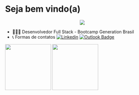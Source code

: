 # Seja bem vindo(a) 
<p align="center">
<a href="https://gifs.alphacoders.com/gifs/view/209661"><img src="https://giffiles.alphacoders.com/209/209661.gif"></a> 
<p/>




- 👩🏻‍💻 Desenvolvedor Full Stack - Bootcamp Generation Brasil 
- 📞 Formas de contatos [![Linkedin](https://img.shields.io/badge/-LinkedIn-blue?style=flat-square&logo=Linkedin&logoColor=white&link=https://https://www.linkedin.com/in/gustavo-martins-3a9980136//)](https://www.linkedin.com/in/gustavo-martins-3a9980136/) [![Outlook Badge](https://img.shields.io/badge/-Hotmail-0078d4?style=flat-square&logo=microsoft-outlook&logoColor=white&link=mailto:gustavo_marttiins@hotmail.com)](mailto:gustavo_marttiins@hotmail.com)





<img height="150em" src="https://github-readme-stats.vercel.app/api?username=GustavoMarttiins&show_icons=true&hide_border=true&count_private=true&include_all_commits=true&theme=tokyonight" /> <img height="150em" src="https://github-readme-stats.vercel.app/api/top-langs/?username=GustavoMarttiins&exclude_repo=KNN-Image-Classification&show_icons=true&hide_border=true&layout=compact&langs_count=8&theme=tokyonight"/>



